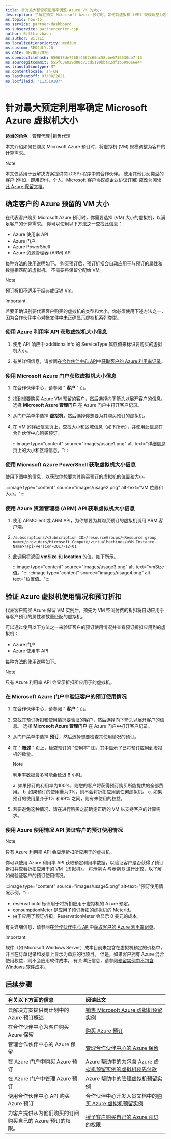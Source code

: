 ```yaml
---
title: 针对最大预留项使用率调整 Azure VM 的大小
description: 了解在购买 Microsoft Azure 预订时，如何将虚拟机 (VM) 规模调整为客户的计算需求。
ms.topic: how-to
ms.service: partner-dashboard
ms.subservice: partnercenter-csp
author: BillLinzbach
ms.author: BillLi
ms.localizationpriority: medium
ms.custom: SEOJULY.20
ms.date: 08/06/2020
ms.openlocfilehash: 650618de7460f4667c60ac58cbe6716530db7f16
ms.sourcegitcommit: b55f63a029d88c73cd5190bbac2df1b5990e6e44
ms.translationtype: MT
ms.contentlocale: zh-CN
ms.lasthandoff: 07/08/2021
ms.locfileid: "113510187"
---
```

# <a name="microsoft-azure-vm-sizing-for-maximum-reservation-usage"></a>针对最大预定利用率确定 Microsoft Azure 虚拟机大小

**适当的角色**：管理代理 |销售代理

本文介绍如何在购买 Microsoft Azure 预订时，将虚拟机 (VM) 规模调整为客户的计算需求。
 
> [!NOTE]
> 本文仅适用于云解决方案提供商 (CSP) 程序中的合作伙伴。 使用其他订阅类型的客户 (例如，即用即付、个人、Microsoft 客户协议或企业协议订阅) 应改为阅读[此 Azure 保留文档](/azure/cost-management-billing/reservations)。

## <a name="determine-the-vm-size-for-a-customers-azure-reservation"></a>确定客户的 Azure 预留的 VM 大小

在代表客户购买 Microsoft Azure 预订时，你需要选择 (VM) 大小的虚拟机，以满足客户的计算需求。 你可以使用以下方法之一查找此信息：

- Azure 使用率 API
- Azure 门户
- Azure PowerShell
- Azure 资源管理器 (ARM) API

每种方法的使用说明如下。 购买预订后，预订折扣会自动应用于与预订的属性和数量相匹配的虚拟机。 不需要将保留分配给 VM。

>[!NOTE]
>预订折扣不适用于经典或促销 Vm。

>[!IMPORTANT]
>若要正确识别要代表客户购买的虚拟机的类型和大小，你必须使用下述方法之一，因为合作伙伴中心对帐文件中未正确显示虚拟机系列类型。

### <a name="get-vm-sizing-information-using-the-azure-utilization-api"></a>使用 Azure 利用率 API 获取虚拟机大小信息

1. 使用 API 响应中 additionalInfo 的 ServiceType 属性值来标识要购买的虚拟机大小。

2. 有关详细信息，请参阅在[合作伙伴中心 API](/partner-center/develop/)中[获取客户的 Azure 利用率记录](/partner-center/develop/get-a-customer-s-utilization-record-for-azure)。

### <a name="get-vm-sizing-information-using-the-microsoft-azure-portal"></a>使用 Microsoft Azure 门户获取虚拟机大小信息

1. 在合作伙伴中心，请参阅 " **客户** " 页。

2. 找到想要购买 Azure VM 预留的客户，然后选择向下箭头以展开客户的信息。 选择 **Microsoft Azure 管理门户** 在 Azure 门户中打开客户记录。

3. 从门户菜单中选择 **虚拟机**，然后选择你想要为其购买预订的虚拟机。

4. 在 VM 的详细信息页上，查找大小和区域信息（如下所示），并使用此信息在合作伙伴中心购买预订。  

   :::image type="content" source="images/usage1.png" alt-text="详细信息页上的大小和区域信息。":::

### <a name="get-vm-sizing-information-using-microsoft-azure-powershell"></a>使用 Microsoft Azure PowerShell 获取虚拟机大小信息

使用下图中的信息，以获取你想要为其购买预订的虚拟机的位置和大小。 

:::image type="content" source="images/usage2.png" alt-text="VM 位置和大小。":::

### <a name="get-vm-sizing-information-using-the-azure-resource-manager-arm-api"></a>使用 Azure 资源管理器 (ARM) API 获取虚拟机大小信息

1. 使用 ARMClient 或 ARM API，为你想要为其购买预订的虚拟机调用 ARM 客户端。

2. `/subscriptions/<Subscription ID>/resourceGroups/<Resource group name>/providers/Microsoft.Compute/virtualMachines/<VM Instance Name>?api-version=2017-12-01`

3. 此调用将返回 **vmSize** 和 **location** 的值，如下所示。

    :::image type="content" source="images/usage3.png" alt-text="vmSize 值。":::
    :::image type="content" source="images/usage4.png" alt-text="位置值。":::

## <a name="verify-azure-vm-usage-and-reservation-discount"></a>验证 Azure 虚拟机使用情况和预订折扣

代表客户购买 Azure 保留 VM 实例后，预先为 VM 空间付费的折扣将自动应用于与客户预订的属性和数量匹配的虚拟机。

可以通过使用以下方法之一来验证客户的预订使用情况并查看预订折扣应用到的虚拟机：

- Azure 门户
- Azure 使用率 API

每种方法的使用说明如下。

>[!NOTE]
>只有 Azure 利用率 API 会显示折扣所应用于的虚拟机。  

### <a name="verify-the-customers-reservation-usage-in-the-microsoft-azure-portal"></a>在 Microsoft Azure 门户中验证客户的预订使用情况

1. 在合作伙伴中心，请参阅 " **客户** " 页。

2. 查找其预订折扣和使用情况要验证的客户，然后选择向下箭头以展开客户的信息。 选择 **Microsoft Azure 管理门户** 在 Azure 门户中打开客户记录。
3. 从门户菜单中选择 **预订**，然后选择想要检查其使用情况的预订。
4. 在 " **概述** " 页上，检查预订的 "使用率" 图，其中显示了已将预订应用到虚拟机的数量。

    >[!NOTE]
    >利用率数据最多可能会延迟 8 小时。

    a. 如果预订的利用率为100%，则您的客户将获得预订购买所能提供的全部费用。
    b. 如果预订的使用量为0%，则不会将折扣应用到任何虚拟机。
    c. 如果预订的使用量介于1% 和99% 之间，则有未使用的权益。

5. 若要避免这种情况，请在进行购买之前确定正确的 VM 以支持客户的计算需求。

### <a name="verify-the-customers-reservation-usage-with-the-azure-utilization-api"></a>使用 Azure 使用情况 API 验证客户的预订使用情况

>[!NOTE]
>只有 Azure 利用率 API 会显示折扣所应用于的虚拟机。  

你可以使用 Azure 利用率 API 获取预定利用率数据，以验证客户是否获得了预订折扣并查看折扣应用于的 VM（虚拟机）。 将示例 A 与示例 B 进行比较，以了解如何验证客户的预订使用情况。

:::image type="content" source="images/usage5.png" alt-text="预订使用情况示例。":::

- reservationId 标识用于将折扣应用于虚拟机的 Azure 预定。
- consumptionMeter 是应用了预订折扣的虚拟机的 MeterId。
- 由于应用了预订折扣，ReservationMeter 会显示 0 美元的成本。

有关详细信息，请参阅在[合作伙伴中心 API](/partner-center/develop/)中[获取客户的 Azure 利用率记录](/partner-center/develop/get-a-customer-s-utilization-record-for-azure)。

>[!IMPORTANT]
>软件（如 Microsoft Windows Server）成本目前未包含在虚拟机预定的价格中，并且在订单记录和发票上显示为单独的行项目。 但是，如果客户拥有 Azure 混合使用权益，则不会应用软件成本。 有关详细信息，请参阅[预留实例中不包含 Windows 软件成本](/azure/billing/billing-reserved-instance-windows-software-costs)。  

## <a name="next-steps"></a>后续步骤

|**有关以下方面的信息**   |**阅读此文**    |
|:-----------------------------|:-----------------|
|云解决方案提供商计划中的 Azure 预订概述  | [销售 Microsoft Azure 虚拟机预留实例](azure-reservations.md)
|在合作伙伴中心为客户购买 Azure 保留   | [购买 Azure 预订](azure-reservations-buying.md)
|管理合作伙伴中心的 Azure 保留 | [管理合作伙伴中心的 Azure 保留](azure-reservations-manage.md)
|在 Azure 门户中购买 Azure 预订 | Azure 帮助中的[为包含 Azure 虚拟机预留实例的虚拟机预先付款](/azure/virtual-machines/windows/prepay-reserved-vm-instances) |
|在 Azure 门户中管理 Azure 预订   | Azure 帮助中的[管理虚拟机预留实例](/azure/billing/billing-manage-reserved-vm-instance)  |
|使用合作伙伴中心 API 购买 Azure 预订 | 合作伙伴中心开发人员文档中的[购买 Azure 虚拟机预留实例](/partner-center/develop/purchase-azure-reservations)   |
|为客户提供从为他们购买的订阅购买自己的 Azure 预订的权限。 | [授予客户购买自己的 Azure 预订的权限](give-customers-permission.md)   |
